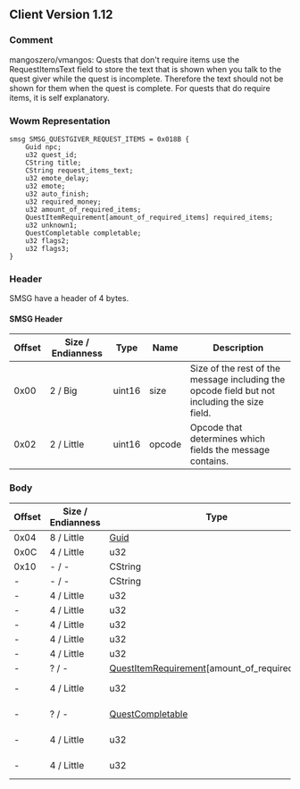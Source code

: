 ## Client Version 1.12

### Comment

mangoszero/vmangos: Quests that don't require items use the RequestItemsText field to store the text that is shown when you talk to the quest giver while the quest is incomplete. Therefore the text should not be shown for them when the quest is complete. For quests that do require items, it is self explanatory.

### Wowm Representation
```rust,ignore
smsg SMSG_QUESTGIVER_REQUEST_ITEMS = 0x018B {
    Guid npc;
    u32 quest_id;
    CString title;
    CString request_items_text;
    u32 emote_delay;
    u32 emote;
    u32 auto_finish;
    u32 required_money;
    u32 amount_of_required_items;
    QuestItemRequirement[amount_of_required_items] required_items;
    u32 unknown1;
    QuestCompletable completable;
    u32 flags2;
    u32 flags3;
}
```
### Header
SMSG have a header of 4 bytes.

#### SMSG Header
| Offset | Size / Endianness | Type   | Name   | Description |
| ------ | ----------------- | ------ | ------ | ----------- |
| 0x00   | 2 / Big           | uint16 | size   | Size of the rest of the message including the opcode field but not including the size field.|
| 0x02   | 2 / Little        | uint16 | opcode | Opcode that determines which fields the message contains.|

### Body

| Offset | Size / Endianness | Type | Name | Description | Comment |
| ------ | ----------------- | ---- | ---- | ----------- | ------- |
| 0x04 | 8 / Little | [Guid](../spec/packed-guid.md) | npc |  |  |
| 0x0C | 4 / Little | u32 | quest_id |  |  |
| 0x10 | - / - | CString | title |  |  |
| - | - / - | CString | request_items_text |  |  |
| - | 4 / Little | u32 | emote_delay |  |  |
| - | 4 / Little | u32 | emote |  |  |
| - | 4 / Little | u32 | auto_finish |  |  |
| - | 4 / Little | u32 | required_money |  |  |
| - | 4 / Little | u32 | amount_of_required_items |  |  |
| - | ? / - | [QuestItemRequirement](questitemrequirement.md)[amount_of_required_items] | required_items |  |  |
| - | 4 / Little | u32 | unknown1 |  | cmangos/vmangos/mangoszero: All set to 0x02 |
| - | ? / - | [QuestCompletable](questcompletable.md) | completable |  | cmangos/vmangos/mangoszero: Called flags1. |
| - | 4 / Little | u32 | flags2 |  | cmangos/vmangos/mangoszero: set to 0x04 |
| - | 4 / Little | u32 | flags3 |  | cmangos/vmangos/mangoszero: set to 0x08 |

